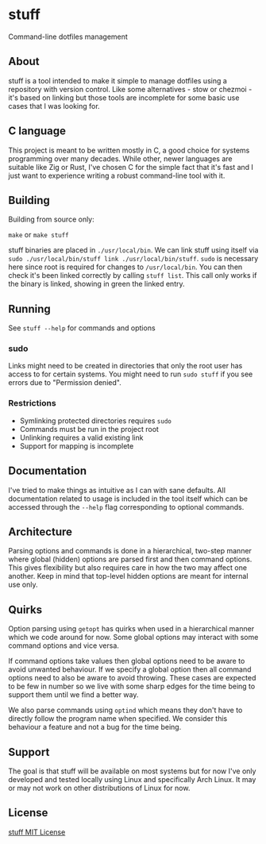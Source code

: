 # stuff

Command-line dotfiles management

## About

stuff is a tool intended to make it simple to manage dotfiles using a
repository with version control. Like some alternatives - stow or chezmoi -
it's based on linking but those tools are incomplete for some basic use cases
that I was looking for.

## C language

This project is meant to be written mostly in C, a good choice for systems
programming over many decades. While other, newer languages are suitable like
Zig or Rust, I've chosen C for the simple fact that it's fast and I just want
to experience writing a robust command-line tool with it.

## Building

Building from source only:

`make` or `make stuff`

stuff binaries are placed in `./usr/local/bin`. We can link stuff using
itself via `sudo ./usr/local/bin/stuff link ./usr/local/bin/stuff`. `sudo` is
necessary here since root is required for changes to `/usr/local/bin`. You can
then check it's been linked correctly by calling `stuff list`. This call only
works if the binary is linked, showing in green the linked entry.

## Running

See `stuff --help` for commands and options

### sudo

Links might need to be created in directories that only the root user has
access to for certain systems. You might need to run `sudo stuff` if you see
errors due to "Permission denied".

### Restrictions

- Symlinking protected directories requires `sudo`
- Commands must be run in the project root
- Unlinking requires a valid existing link
- Support for mapping is incomplete

## Documentation

I've tried to make things as intuitive as I can with sane defaults. All
documentation related to usage is included in the tool itself which can be
accessed through the `--help` flag corresponding to optional commands.

## Architecture

Parsing options and commands is done in a hierarchical, two-step manner where
global (hidden) options are parsed first and then command options. This gives
flexibility but also requires care in how the two may affect one another. Keep
in mind that top-level hidden options are meant for internal use only.

## Quirks

Option parsing using `getopt` has quirks when used in a hierarchical manner
which we code around for now. Some global options may interact with some
command options and vice versa.

If command options take values then global options need to be aware to avoid
unwanted behaviour. If we specify a global option then all command options need
to also be aware to avoid throwing. These cases are expected to be few in
number so we live with some sharp edges for the time being to support them
until we find a better way.

We also parse commands using `optind` which means they don't have to directly
follow the program name when specified. We consider this behaviour a feature
and not a bug for the time being.

## Support

The goal is that stuff will be available on most systems but for now I've only
developed and tested locally using Linux and specifically Arch Linux. It may or
may not work on other distributions of Linux for now.

## License

[stuff MIT License](LICENSE)

